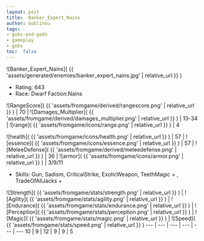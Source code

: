```yaml
---
layout: post
title:  Banker_Expert_Nains
author: Goblinou
tags:
- gobs-and-gods
- gameplay
- gobs
toc:  false
---
```


![Banker_Expert_Nains]( {{ 'assets/generated/enemies/banker_expert_nains.jpg' | relative_url }} )
- Rating: 643
- Race: Dwarf  Faction:Nains

![RangeScore]( {{ 'assets/fromgame/derived/rangescore.png' | relative_url }} ) | 70 | ![Damages_Multiplier]( {{ 'assets/fromgame/derived/damages_multiplier.png' | relative_url }} ) | 13-34 | ![range]( {{ 'assets/fromgame/icons/range.png' | relative_url }} ) | 4


![health]( {{ 'assets/fromgame/icons/health.png' | relative_url }} ) | 57 | ![essence]( {{ 'assets/fromgame/icons/essence.png' | relative_url }} ) | 57 | ![MeleeDefense]( {{ 'assets/fromgame/derived/meleedefense.png' | relative_url }} ) | 36 | ![armor]( {{ 'assets/fromgame/icons/armor.png' | relative_url }} ) | 3/9/11

* Skills: Gun, Sadism, CriticalStrike, ExoticWeapon, TeethMagic + , TradeOfAllJacks + 

![Strength]( {{ 'assets/fromgame/stats/strength.png' | relative_url }} ) | ![Agility]( {{ 'assets/fromgame/stats/agility.png' | relative_url }} ) | ![Endurance]( {{ 'assets/fromgame/stats/endurance.png' | relative_url }} ) | ![Perception]( {{ 'assets/fromgame/stats/perception.png' | relative_url }} ) | ![Magic]( {{ 'assets/fromgame/stats/magic.png' | relative_url }} ) | ![Speed]( {{ 'assets/fromgame/stats/speed.png' | relative_url }} )
--- | --- | --- | --- | --- | ---
10 | 9 | 12 | 9 | 9 | 5
